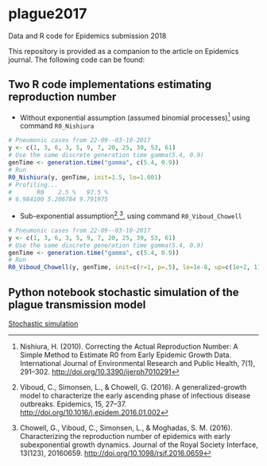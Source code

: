# plague2017

Data and R code for Epidemics submission 2018

This repository is provided as a companion to the article on Epidemics  journal. The following code can be found:

## Two R code implementations estimating reproduction number

- Without exponential assumption (assumed binomial processes)[^3] using command `R0_Nishiura`

```R
# Pneumonic cases from 22-09--03-10-2017
y <- c(1, 3, 6, 3, 5, 9, 7, 20, 25, 39, 53, 61)
# Use the same discrete generation time gamma(5.4, 0.9)
genTime <- generation.time("gamma", c(5.4, 0.9))
# Run 
R0_Nishiura(y, genTime, init=1.5, lo=1.001)
# Profiling...
#       R0    2.5 %   97.5 % 
# 6.984100 5.206784 9.791975 
```

- Sub-exponential assumption[^1],[^2], using command `R0_Viboud_Chowell`

```R
# Pneumonic cases from 22-09--03-10-2017
y <- c(1, 3, 6, 3, 5, 9, 7, 20, 25, 39, 53, 61)
# Use the same discrete generation time gamma(5.4, 0.9)
genTime <- generation.time("gamma", c(5.4, 0.9))
# Run 
R0_Viboud_Chowell(y, genTime, init=c(r=1, p=.5), lo=1e-8, up=c(1e+2, 1))
```

## Python notebook stochastic simulation of the plague transmission model

[Stochastic simulation](https://github.com/systemsmedicine/plague2017/blob/master/plague.ipynb)

[^1]: Viboud, C., Simonsen, L., & Chowell, G. (2016). A generalized-growth model to characterize the early ascending phase of infectious disease outbreaks. Epidemics, 15, 27–37. http://doi.org/10.1016/j.epidem.2016.01.002

[^2]: Chowell, G., Viboud, C., Simonsen, L., & Moghadas, S. M. (2016). Characterizing the reproduction number of epidemics with early subexponential growth dynamics. Journal of the Royal Society Interface, 13(123), 20160659. http://doi.org/10.1098/rsif.2016.0659

[^3]: Nishiura, H. (2010). Correcting the Actual Reproduction Number: A Simple Method to Estimate R0 from Early Epidemic Growth Data. International Journal of Environmental Research and Public Health, 7(1), 291–302. http://doi.org/10.3390/ijerph7010291
